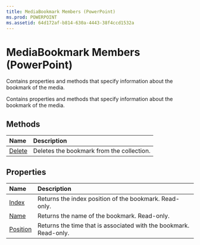 ```yaml
---
title: MediaBookmark Members (PowerPoint)
ms.prod: POWERPOINT
ms.assetid: 64d172af-b814-630a-4443-38f4ccd1532a
---
```



# MediaBookmark Members (PowerPoint)
Contains properties and methods that specify information about the bookmark of the media.

Contains properties and methods that specify information about the bookmark of the media.


## Methods



|**Name**|**Description**|
|:-----|:-----|
|[Delete](mediabookmark-delete-method-powerpoint.md)|Deletes the bookmark from the collection. |

## Properties



|**Name**|**Description**|
|:-----|:-----|
|[Index](mediabookmark-index-property-powerpoint.md)|Returns the index position of the bookmark. Read-only.|
|[Name](mediabookmark-name-property-powerpoint.md)|Returns the name of the bookmark. Read-only.|
|[Position](mediabookmark-position-property-powerpoint.md)|Returns the time that is associated with the bookmark. Read-only.|


